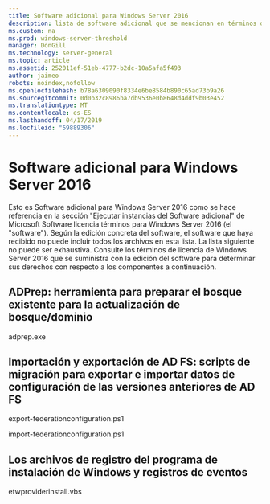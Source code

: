 ```yaml
---
title: Software adicional para Windows Server 2016
description: lista de software adicional que se mencionan en términos de licencia
ms.custom: na
ms.prod: windows-server-threshold
manager: DonGill
ms.technology: server-general
ms.topic: article
ms.assetid: 252011ef-51eb-4777-b2dc-10a5afa5f493
author: jaimeo
robots: noindex,nofollow
ms.openlocfilehash: b78a6309090f8334e6be8584b890c65ad73b9a26
ms.sourcegitcommit: 0d0b32c8986ba7db9536e0b8648d4ddf9b03e452
ms.translationtype: MT
ms.contentlocale: es-ES
ms.lasthandoff: 04/17/2019
ms.locfileid: "59889306"
---
```

# <a name="additional-software-for-windows-server-2016"></a>Software adicional para Windows Server 2016

Esto es Software adicional para Windows Server 2016 como se hace referencia en la sección "Ejecutar instancias del Software adicional" de Microsoft Software licencia términos para Windows Server 2016 (el "software"). Según la edición concreta del software, el software que haya recibido no puede incluir todos los archivos en esta lista. La lista siguiente no puede ser exhaustiva. Consulte los términos de licencia de Windows Server 2016 que se suministra con la edición del software para determinar sus derechos con respecto a los componentes a continuación.

## <a name="adprep--tool-to-prepare-existing-forest-for-forestdomain-upgrade"></a>ADPrep: herramienta para preparar el bosque existente para la actualización de bosque/dominio
adprep.exe

## <a name="adfs-importexport--migration-scripts-to-export-and-import-configuration-data-from-prior-versions-of-adfs"></a>Importación y exportación de AD FS: scripts de migración para exportar e importar datos de configuración de las versiones anteriores de AD FS
export-federationconfiguration.ps1
 
import-federationconfiguration.ps1

## <a name="windows-setup-log-files-and-event-logs"></a>Los archivos de registro del programa de instalación de Windows y registros de eventos 
etwproviderinstall.vbs
 